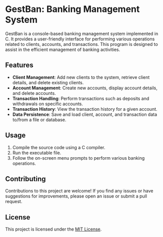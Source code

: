 # GestBan: Banking Management System

GestBan is a console-based banking management system implemented in C. It provides a user-friendly interface for performing various operations related to clients, accounts, and transactions. This program is designed to assist in the efficient management of banking activities.

## Features

- **Client Management**: Add new clients to the system, retrieve client details, and delete existing clients.
- **Account Management**: Create new accounts, display account details, and delete accounts.
- **Transaction Handling**: Perform transactions such as deposits and withdrawals on specific accounts.
- **Transaction History**: View the transaction history for a given account.
- **Data Persistence**: Save and load client, account, and transaction data to/from a file or database.

## Usage

1. Compile the source code using a C compiler.
2. Run the executable file.
3. Follow the on-screen menu prompts to perform various banking operations.

## Contributing

Contributions to this project are welcome! If you find any issues or have suggestions for improvements, please open an issue or submit a pull request.

## License

This project is licensed under the [MIT License](LICENSE).
